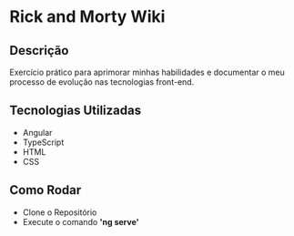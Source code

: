 # Rick and Morty Wiki

## Descrição
Exercício prático para aprimorar minhas habilidades e documentar o meu processo de evolução nas tecnologias front-end.

## Tecnologias Utilizadas
 * Angular
 * TypeScript
 * HTML
 * CSS

## Como Rodar
* Clone o Repositório
* Execute o comando __'ng serve'__

